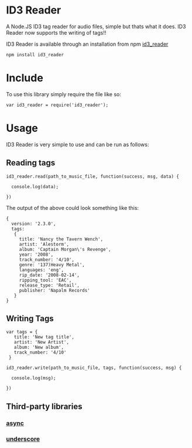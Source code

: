 # ID3 Reader

A Node.JS ID3 tag reader for audio files, simple but thats what it does.
ID3 Reader now supports the writing of tags!!

ID3 Reader is available through an installation from npm
[id3_reader](https://npmjs.org/package/id3_reader)

```
npm install id3_reader
```

# Include

To use this library simply require the file like so:
```
var id3_reader = require('id3_reader');
```

# Usage

ID3 Reader is very simple to use and can be run as follows:

## Reading tags
```
id3_reader.read(path_to_music_file, function(success, msg, data) {
  
  console.log(data);

})
```
The output of the above could look something like this:
```
{ 
  version: '2.3.0',
  tags: 
   { 
     title: 'Nancy the Tavern Wench',
     artist: 'Alestorm',
     album: 'Captain Morgan\'s Revenge',
     year: '2008',
     track_number: '4/10',
     genre: '137)Heavy Metal',
     languages: 'eng',
     rip_date: '2008-02-14',
     ripping_tool: 'EAC',
     release_type: 'Retail',
     publisher: 'Napalm Records'
   } 
}
```

## Writing Tags
```
var tags = { 
   title: 'New tag title',
   artist: 'New Artist',
   album: 'New album',
   track_number: '4/10'
 }

id3_reader.write(path_to_music_file, tags, function(success, msg) {
  
  console.log(msg);

})
```

## Third-party libraries

### [async](http://github.com/caolan/async.git)
### [underscore](http://underscorejs.org)